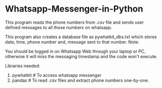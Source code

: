 # Whatsapp-Messenger-in-Python

This program reads the phone numbers from .csv file and sends user defined messages to all those numbers on whatsapp.

This program also creates a database file as pywhatkit_dbs.txt which stores date, time, phone number and, message sent to that number.
Note:

You should be logged in on Whatsapp Web through your laptop or PC, otherwise it will miss the messaging timestamp and the code won't execute.

Libraries needed:

1) pywhatkit # To access whatsapp messenger
2) pandas    # To read .csv files and extract phone numbers one-by-one.
